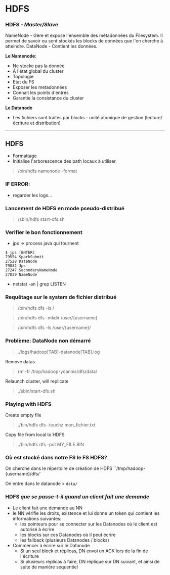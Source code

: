 # HDFS

### HDFS *- Master/Slave*

NameNode - Gère et expose l'ensemble des métadonnées du Filesystem. Il permet de savoir ou sont stockés les blocks de données que l'on cherche à atteindre.
DataNode - Contient les données.

**Le Namenode:**
- Ne stocke pas la donnée
- À l'état global du cluster
 - Topologie
 - Etat du FS
 - Exposer les metadonnées
- Connait les points d'entrés
- Garantie la consistance du cluster

**Le Datanode**
- Les fichiers sont traités par blocks - unité atomique de gestion (lecture/écriture et distribution)


- - -

## HDFS 

- Formattage
 - Initialise l'arborescence des path locaux à utiliser.
 > /bin/hdfs namenode -format

### IF ERROR:
- regarder les logs...


### Lancement de HDFS en mode pseudo-distribué
> /sbin/hdfs start-dfs.sh


### Verifier le bon fonctionnement
- jps -> process java qui tournent
```
$ jps [ENTER]
79554 SparkSubmit
27528 DataNode
79832 Jps
27247 SecondaryNameNode
27039 NameNode
```
- netstat -an | grep LISTEN


### Requêtage sur le system de fichier distribué
> /bin/hdfs dfs -ls /

> /bin/hdfs dfs -mkdir /user/{username}

> /bin/hdfs dfs -ls /user/{username}/


### Problème: DataNode non démarré
> ./logs/hadoop[TAB]-datanode[TAB].log

Remove datas

> rm -fr /tmp/hadoop-yoannis/dfs/data/

Relaunch cluster, will replicate

> ./sbin/start-dfs.sh




### Playing with HDFS

Create empty file

> ./bin/hdfs dfs -touchz mon_fichier.txt

Copy file from local to HDFS

> ./bin/hdfs dfs -put MY_FILE.BIN



### Où est stocké dans notre FS le FS HDFS?

On cherche dans le répertoire de création de HDFS ``/tmp/hadoop-{username}/dfs/`

On entre dans le datanode > `data/`


### HDFS *que se passe-t-il quand un client fait une demande*
- Le client fait une demande au NN
- le NN vérifie les droits, existence et lui donne un token qui contient les informations suivantes: 
  - les pointeurs pour se connecter sur les Datanodes où le client est autorisé à écrire
  - les blocks sur ces Datanodes où il peut écrire
  - les fallback (plusieurs Datanodes / blocks)
- Commencer à écrire sur le Datanode
  - Si un seul block et réplicas, DN envoi un ACK lors de la fin de l'écriture
  - Si plusieurs réplicas à faire, DN réplique sur DN suivant, et ainsi de suite de manière sequentiel 
 
